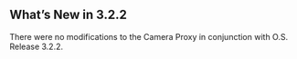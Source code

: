 ## What’s New in 3.2.2

There were no modifications to the Camera Proxy  in conjunction with O.S. Release 3.2.2.
